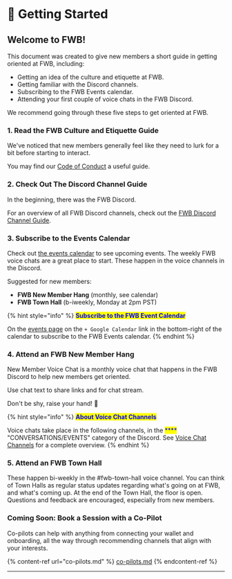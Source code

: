 # 🚀 Getting Started

## **Welcome to FWB!**

This document was created to give new members a short guide in getting oriented at FWB, including:

* Getting an idea of the culture and etiquette at FWB.
* Getting familiar with the Discord channels.
* Subscribing to the FWB Events calendar.
* Attending your first couple of voice chats in the FWB Discord.

We recommend going through these five steps to get oriented at FWB.

### 1. Read the FWB Culture and Etiquette Guide

We've noticed that new members generally feel like they need to lurk for a bit before starting to interact.

You may find our [Code of Conduct](./#welcome-to-fwb) a useful guide.

### 2. Check Out The Discord Channel Guide

In the beginning, there was the FWB Discord.

For an overview of all FWB Discord channels, check out the [FWB Discord Channel Guide](https://www.notion.so/ba9d0ca6d03541038c79c82cb265c72c).

### 3. Subscribe to the Events Calendar

Check out [the events calendar](https://www.fwb.help/events) to see upcoming events. The weekly FWB voice chats are a great place to start. These happen in the voice channels in the Discord.

Suggested for new members:

* **FWB New Member Hang** (monthly, see calendar)
* **FWB Town Hall** (b-iweekly, Monday at 2pm PST)

{% hint style="info" %}
<mark style="color:blue;">**Subscribe to the FWB Event Calendar**</mark>

On the [events page](https://www.fwb.help/events) on the `+ Google Calendar` link in the bottom-right of the calendar to subscribe to the FWB Events calendar.
{% endhint %}

### 4. Attend an FWB New Member Hang

New Member Voice Chat is a monthly voice chat that happens in the FWB Discord to help new members get oriented.

Use chat text to share links and for chat stream.

Don't be shy, raise your hand! 👋

{% hint style="info" %}
<mark style="color:blue;">**About Voice Chat Channels**</mark>

Voice chats take place in the following channels, in the <mark style="color:blue;">****</mark> "CONVERSATIONS/EVENTS" category of the Discord. See [Voice Chat Channels](broken-reference) for a complete overview.
{% endhint %}

### 5. Attend an FWB Town Hall

These happen bi-weekly in the #fwb-town-hall voice channel. You can think of Town Halls as regular status updates regarding what's going on at FWB, and what's coming up. At the end of the Town Hall, the floor is open. Questions and feedback are encouraged, especially from new members.

### Coming Soon: Book a Session with a Co-Pilot

Co-pilots can help with anything from connecting your wallet and onboarding, all the way through recommending channels that align with your interests.

{% content-ref url="co-pilots.md" %}
[co-pilots.md](co-pilots.md)
{% endcontent-ref %}

***
